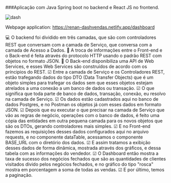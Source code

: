 ###Aplicação com Java Spring boot no backend e React JS no frontend.

![dash](https://github.com/renanflow/spring-react-project/blob/master/frontend/src/assets/img/dash-vendas.gif)

Webpage application: https://renan-dashvendas.netlify.app/dashboard

💻 O backend foi dividido em três camadas, que são com controladores REST que conversam com a camada de Serviço, que conversa com a camada de Acesso a Dados. 
🔁 A troca de informações entre o Front-end e o Back-end é feita através do protocolo HTTP usando o padrão REST com objetos no formato JSON.
🚀 O Back-end disponibiliza uma API de Web Services, e esses Web Services são construídos de acordo com os príncipios do REST. 
☑ Entre a camada de Serviço e os Controladores REST, estão trafegando dados do tipo DTO (Data Transfer Objects) que é um objeto simples para trafegar os dados 
sem que esses objetos estejam atrelados a uma conexão a um banco de dados ou transação. 
☑ O que significa que toda parte de banco de dados, transação, conexão, eu resolvo na camada de Serviço.
☑ Os dados estão cadastrados aqui no banco de dados Postgres, e no Postman os objetos já com esses dados em formato JSON.
☑ Depois que eu executar o que precisar na camada de Serviço que vão as regras de negócio, operações com o banco de dados, é feito uma cópia das entidades em 
outra pequena camada para os novos objetos que são os DTOs, gerando controladores mais simples.
☑ E no Front-end fazemos as requisições desses dados configurados aqui no arquivo requests, e no componente dataTable, acessamos o componente BASE_URL com o 
diretório dos dados.
☑ E assim tratamos a exibição desses dados de forma dinâmica, mostrada através dos gráficos, e dessa tabela com as informações do vendedor.
☑ O Dashboard então mostra a taxa de sucesso dos negócios fechados que são as quantidades de clientes visitados divido pelos negócios fechados, e no gráfico do 
tipo "rosca" mostra em porcentagem a soma de todas as vendas.
☑ E por último, temos a paginação. 
